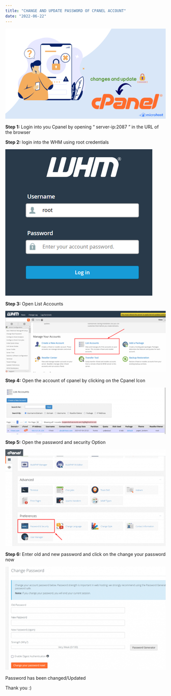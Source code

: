 ```yaml
---
title: "CHANGE AND UPDATE PASSWORD OF CPANEL ACCOUNT"
date: "2022-06-22"
---
```


![](images/CHANGE-AND-UPDATE-PASSWORD-OF-CPANEL-ACCOUNT-1024x576.png)

**Step 1:** Login into you Cpanel by opening “ server-ip:2087 ” in the URL of the browser

**Step 2:** login into the WHM using root credentials

![](images/pasted-image-0-7-1.png)

**Step 3:** Open List Accounts

![](images/pasted-image-0-22-1024x392.png)

**Step 4:** Open the account of cpanel by clicking on the Cpanel Icon

![](images/pasted-image-0-1-3-1024x297.png)

**Step 5:** Open the password and security Option

![](images/pasted-image-0-3-2-1024x617.png)

**Step 6:** Enter old and new password and click on the change your password now

![](images/pasted-image-0-4-3-1024x659.png)

Password has been changed/Updated

Thank you :)
